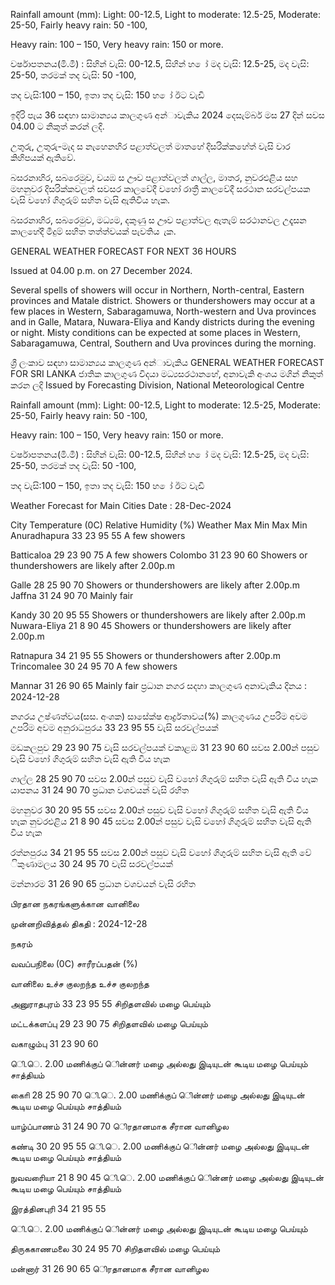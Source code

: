 Rainfall amount (mm): Light: 00-12.5, Light to moderate: 12.5-25, Moderate: 25-50, Fairly heavy rain: 50 -100,

Heavy rain: 100 – 150, Very heavy rain: 150 or more.

වර්ෂාපතනය(මි.මී) : සිහින් වැසි: 00-12.5, සිහින් හ ෝ මද වැසි: 12.5-25, මද වැසි: 25-50, තරමක් තද වැසි: 50 -100,

තද වැසි:100 – 150, ඉතා තද වැසි: 150 හ ෝ ඊට වැඩි

ඉදිරි පැය 36 සඳහා සාමාන්‍යය කාලගුණ අන්‍ාවැකිය 2024 දෙසැම්බර් මස 27 දින්‍ සවස 04.00 ට නිකුත් කරන්‍ ලදි.

උතුරු, උතුරු-මැද ස නැහෙනහිර පළාත්වලත් මාතහේ දිසරික්කහේත් වැසි වාර කිහිපයක් ඇතිවේ.

බසරනාහිර, සබරෙමුව, වයඹ ස ඌව පළාත්වලත් ගාල්ල, මාතර, නුවරඑළිය සහ මහනුවර දිසරික්කවලත් සවසර කාලවේදී වහෝ රාත්‍රී කාලවේදී සරථාන සරවල්පයක වැසි වහෝ ගිගුරුම් සහිත වැසි ඇතිවිය හැක.

බසරනාහිර, සබරෙමුව, මධ්‍යම, දකුණු ස ඌව පළාත්වල ඇතැම් සරථානවල උදෑසන කාලහේදී මීදුම් සහිත තත්ත්වයක් පැවතිය ැක.

GENERAL WEATHER FORECAST FOR NEXT 36 HOURS

Issued at 04.00 p.m. on 27 December 2024.

Several spells of showers will occur in Northern, North-central, Eastern provinces and Matale district. Showers or thundershowers may occur at a few places in Western, Sabaragamuwa, North-western and Uva provinces and in Galle, Matara, Nuwara-Eliya and Kandy districts during the evening or night. Misty conditions can be expected at some places in Western, Sabaragamuwa, Central, Southern and Uva provinces during the morning.

ශ්‍රී ලංකාව සඳහා සාමාන්‍යය කාලගුණ අන්‍ාවැකිය GENERAL WEATHER FORECAST FOR SRI LANKA ජාතික කාලගුණ විදයා මධ්‍යසරථානහේ, අනාවැකි අංශය මගින් නිකුත් කරන ලදි Issued by Forecasting Division, National Meteorological Centre

Rainfall amount (mm): Light: 00-12.5, Light to moderate: 12.5-25, Moderate: 25-50, Fairly heavy rain: 50 -100,

Heavy rain: 100 – 150, Very heavy rain: 150 or more.

වර්ෂාපතනය(මි.මී) : සිහින් වැසි: 00-12.5, සිහින් හ ෝ මද වැසි: 12.5-25, මද වැසි: 25-50, තරමක් තද වැසි: 50 -100,

තද වැසි:100 – 150, ඉතා තද වැසි: 150 හ ෝ ඊට වැඩි

Weather Forecast for Main Cities Date : 28-Dec-2024

City Temperature (0C) Relative Humidity (%) Weather Max Min Max Min Anuradhapura 33 23 95 55 A few showers

Batticaloa 29 23 90 75 A few showers Colombo 31 23 90 60 Showers or thundershowers are likely after 2.00p.m

Galle 28 25 90 70 Showers or thundershowers are likely after 2.00p.m Jaffna 31 24 90 70 Mainly fair

Kandy 30 20 95 55 Showers or thundershowers are likely after 2.00p.m Nuwara-Eliya 21 8 90 45 Showers or thundershowers are likely after 2.00p.m

Ratnapura 34 21 95 55 Showers or thundershowers after 2.00p.m Trincomalee 30 24 95 70 A few showers

Mannar 31 26 90 65 Mainly fair ප්‍රධාන නගර සදහා කාලගුණ අනාවැකිය දිනය : 2024-12-28

නගරය උෂ්ණත්වය(සස. අංශක) සාසේක්ෂ ආර්ද්‍රතාවය(%) කාලගුණය උපරිම අවම උපරිම අවම අනුරාධපුරය 33 23 95 55 වැසි සරවල්පයක්

මඩකලපුව 29 23 90 75 වැසි සරවල්පයක් වකාළඹ 31 23 90 60 සවස 2.00න් පසුව වැසි වහෝ ගිගුරුම් සහිත වැසි ඇති විය හැක

ගාල්ල 28 25 90 70 සවස 2.00න් පසුව වැසි වහෝ ගිගුරුම් සහිත වැසි ඇති විය හැක යාපනය 31 24 90 70 ප්‍රධාන වශවයන් වැසි රහිත

මහනුවර 30 20 95 55 සවස 2.00න් පසුව වැසි වහෝ ගිගුරුම් සහිත වැසි ඇති විය හැක නුවරඑළිය 21 8 90 45 සවස 2.00න් පසුව වැසි වහෝ ගිගුරුම් සහිත වැසි ඇති විය හැක

රත්නපුරය 34 21 95 55 සවස 2.00න් පසුව වැසි වහෝ ගිගුරුම් සහිත වැසි ඇති වේ ිකුණාමලය 30 24 95 70 වැසි සරවල්පයක්

මන්නාරම 31 26 90 65 ප්‍රධාන වශවයන් වැසි රහිත

பிரதான நகரங்களுக்கான வானிலை

முன்னறிவித்தல் திகதி : 2024-12-28

நகரம்

வவப்பநிலை (0C) சாரீரப்பதன் (%)

வானிலை உச்ச குலறந்த உச்ச குலறந்த

அனுராதபுரம் 33 23 95 55 சிறிதளவில் மழை பெய்யும்

மட்டக்களப்பு 29 23 90 75 சிறிதளவில் மழை பெய்யும்

வகாழும்பு 31 23 90 60

ெி.ெ. 2.00 மணிக்குப் ெின்னர் மழை அல்லது இடியுடன் கூடிய மழை பெய்யும் சாத்தியம்

காைி 28 25 90 70 ெி.ெ. 2.00 மணிக்குப் ெின்னர் மழை அல்லது இடியுடன் கூடிய மழை பெய்யும் சாத்தியம்

யாழ்ப்பாணம் 31 24 90 70 ெிரதானமாக சீரான வானிழல

கண்டி 30 20 95 55 ெி.ெ. 2.00 மணிக்குப் ெின்னர் மழை அல்லது இடியுடன் கூடிய மழை பெய்யும் சாத்தியம்

நுவவரைியா 21 8 90 45 ெி.ெ. 2.00 மணிக்குப் ெின்னர் மழை அல்லது இடியுடன் கூடிய மழை பெய்யும் சாத்தியம்

இரத்தினபுரி 34 21 95 55

ெி.ெ. 2.00 மணிக்குப் ெின்னர் மழை அல்லது இடியுடன் கூடிய மழை பெய்யும்

திருககாணமலை 30 24 95 70 சிறிதளவில் மழை பெய்யும்

மன்னார் 31 26 90 65 ெிரதானமாக சீரான வானிழல